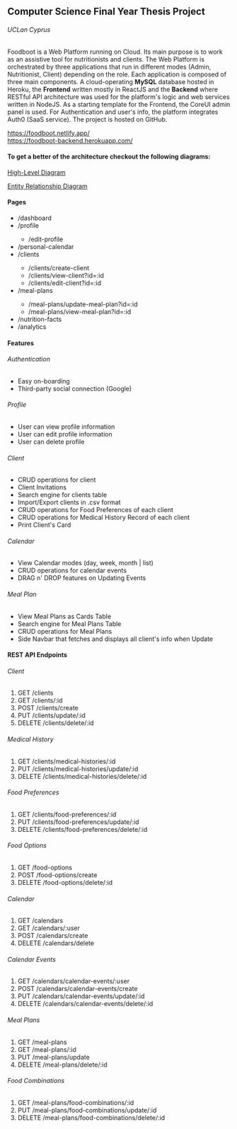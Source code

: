 <h2>Computer Science Final Year Thesis Project</h2>
<h6>UCLan Cyprus</h6>

<p>Foodboot is a Web Platform running on Cloud. Its main purpose is to work as an assistive tool for nutritionists and clients. The Web Platform is orchestrated by three applications that run in different modes (Admin, Nutritionist, Client) depending on the role. Each application is composed of three main components. A cloud-operating <strong>MySQL</strong> database hosted in Heroku, the <strong>Frontend</strong> written mostly in ReactJS and the <strong>Backend</strong> where RESTful API architecture was used for the platform's logic and web services written in NodeJS. As a starting template for the Frontend, the CoreUI admin panel is used. For Authentication and user's info, the platform integrates Auth0 (SaaS service). The project is hosted on GitHub.</p>

<a>https://foodboot.netlify.app/</a>
</br>
<a>https://foodboot-backend.herokuapp.com/</a>
 
 <h4>To get a better of the architecture checkout the following diagrams:</h4>
 <a href='https://viewer.diagrams.net/?tags=%7B%7D&highlight=FCFCFC&layers=1&nav=1&title=High-Level.drawio#R7VxZd9o4FP41nJk%2BhOMFszwCIUmn2QZoO52XOcIWoMa2XFtOoL9%2BJFvyJrGFJTSnL4CvZVm6390lUTP73uI6BMH8DjvQrRmas6iZlzXDMKxmk34xyjKltEwzJcxC5KQkPSeM0E%2FIiRqnxsiBUakhwdglKCgTbez70CYlGghD%2FFJuNsVu%2Ba0BmEGJMLKBK1O%2FIofMU2rbaOX0G4hmc%2FFmvdlJ73hANOYziebAwS8Fkjmomf0QY5L%2B8hZ96DLmCb6kz12tuJsNLIQ%2B2eYBa%2BZZ7eG8d9nCX7vGU0C%2B%2FwAXoptn4MZ8xv3hZ%2Fql4QCGgCDsR%2FTiz%2BFgNKbf3cePH%2FhsyFKwCDqUY%2FzSxz796oU49h3IXqzRKxySOZ5hH7i3GAeUqFPid0jIkuMNYoIpaU48l9%2BFC0T%2B4Y%2Bz39%2FY77ph8cvLReHe5ZJfRASEpMtApwTbBVGEbNbGJ%2BEy6azessR1sUN2nfeYXC2LV48wRB4kMOREmfOcixGOQxuuYTdXBjrOGSRr2um8Q8bawhs4sNcQ0%2BGES9oghC4F6bksrIDL%2FCxrlz36iBEds6Fx%2FdQbXDi5dppC7UQX6Uj5U7lw0R%2BFYeSkROR2EL%2B2JH2ydPmODOkKpAsCVJbAKfYJlzVdL4tESSL0TeIgxLJuFQVzrVQeX1oaWwrLS27ALI7zvGC7BG1PmTI7G2QqnbckU1JHjYpwGs3TCqduSNL58X48GN4PxrKUui71SMz0UTMfwEQqcUx7773MEYGjACRIv1AnWZbTqmSulJZnGBK4WIuvAMBqlPjWEHwr4K8bCgFoa6uxLjF3Z05qEievBuP%2BDSVddsfdmtEEHuOLP4mCjAen8jD1dmt7ZV7lYmibw3mJzmmMf6ZPQlEbJ9YvU5IKGl%2BcFHy9CHx9fXRR8Bl6sxxGWK8KI1bI0t5yszm6MA4tYHtZh44iCGi6dAK9Cf0xYz8ev3aT4D2kn30XMc7wJvSNWStJdMpy8gaWuFk2xJZsiGmGJBviqqM7nCGWw32JaZkDi0N32QuB%2FcSEaRP3clYfmpeceXpHwTyFEzOqVuxwzGu9ub3SXmev2tW85zzsld74NQ2WGPc6i%2FUV0p%2FaIx0OtVpeZrzuYxIillWj6NcwYVajYsMa1lvbsObvYDJH8thBotXS1Pjvms1VOzp1tCk83TqlvX%2B4HNAmf41YyevmYTQesErYwz39uBkMHz59%2FrCVzlLVImX5iEiIn2AfuzjMpW6KXLdCAi6a%2BfQyTPWox%2FQU2cDtcrqHHIe9RWkI1pc8QkySct4mgdreNFzonXKiSTGVbEPWpmgbzGPZBkO2zF8QfMmADgVmvrDD8q3ABb4cFNEgyJ5z3oEoSEvNU7Rg%2FC4iHTD5TaZl9WrWZQFTm3Ka6XMPeUnNuYSQkdMvkTejk3fRhLEgsgGk39QeRNivR8%2Bzw0RTVkNRE2gpoimj3mkfCyxLAmsIgbMTWFNgU26%2FW7T43YrpPAvw5NLtYBFQ1%2Flb16roVYvsZwGfnHQ%2FhtiJbcYAGSe1EQ1gyIJb4LOnqjcBjZ%2BW1Hm9f%2B3M1irPCF9TrrheQ4VuhtBDNGgIIyXsPiZoSuMPvgz43nFsnyGOWxRsZjTwC7aff7ZWDiaiB209X8xKmNeW%2BWI2FaWYo6WAcgYoMeXAefN6cDaL2JuxSq5ZCTWfG0LN2arW9bA7%2FphkOrfdb4NhIc%2FJ20lM3j%2FRyQzAATOdw6OnLufqikpIR4Ht0bIdU5XSvrFxUNhMpcAb2rG4oirO7WMcthUnYwVLdzcGx%2BPNFgKTlf%2BXbhIZmJs5NEnZeTvJCMB%2BmiVMfogJ7QYK68C11DoKW%2FndZllLFc5KxfOjrX3Li5ysStnrjgZyvCUoUcDSogIqzR8xJtzUXbzwYbMlsQYTFXFXdHO3HP19y0pYNLrDhIZKGsu9tBtIbXNcLGGl7zl%2F484HpdjydiCZMSpFbkXgZ52yjiVXRjKvrVeFJXarFBetFp5UBZno6K1gIcvO7iLosxSQzSh5Wqu%2BRVe95XOUpBwrBDEjs4n8%2BpMtrvm8atLnP8V0Tf5Vk6NENaj7jn8VJ9gDrCex1Vi00%2BVHhtiFUZppeiiK0iw4G3bakTSbnWB99dAO5Cru89ocW6z0t4BwxbTPc37dvAp1sHkpJZYlSgXTfDBfSgdrI39GCVZ%2BNU6WJS%2BMVdErpp5v6ibLinPqaqEvudWjeVK9XXalhsKVquIv%2FWgZsClXqvshBERd6fSwg6bLnYvY77861jjH6phcxb4DPuVJJKNkl11UfsNNtmK8c%2FQs6%2FzQE0Mo7q%2F20iUkhWK%2BcnXp%2FStm0zhDaOWydbL8oDmAABmoaYi9VRr7h0JlQRC8f1g7ZwirXD%2B6o2kNYVvbqhjNqVnFIcv65XvwOTXF7xzCVvMMIZTLo%2BnCYGXT3O89GBUw2%2BYZgqnYkRyTOZ0kX7SVUDndYYrWfmc1L7S61jBr5V3LCehve1zT%2FvTz9uFfx7k2Rt%2F%2FufvXBQ9%2Ffbk40V7MlnSyrtLFii2U8l7MysY9qaMVmzpfsRdzHb8qYksnp%2F05AmAkHzEuSJuoJd%2BCCXQfcYT4psYJJoRGESKzFoe1DSnXrhmmprW1K62ScJda9bLT2qyZA6J5piFigcRbzNiR9zrCUauObOxHdervqIwlmvefi%2B0nYd1gOEg9nrKGvbsp0owSfNQ2Saao3ZZN0SHWOJR4ymHB57c8F7Gn6dHLVqe16bDEQe3Lmx4HFzsydzxwK%2FfTqNgXo9LRke2LvOaWRS1ZaXfQ7bN%2FNKhs874fjG8%2FXn37vc973T7v7IDxKfZ5KwGWg9jHOJoz%2FM56x1pxdP%2FdxJPogLlGq1XCSFcc%2BjYVddejQdTcxgFkmw3STSeJ5z1SPLrhv0NcFk70sn0LQl8dOAVxtnZxBTzksiduoPsMmcYqFJBdy4%2BvdDrKf7coWpG8j%2BIJ5EpkfJ5x8bZ%2FTLHvsT16mf%2BPTupE8n8jMgf%2FAw%3D%3D'>High-Level Diagram</a>
 
 <a href='https://viewer.diagrams.net/?tags=%7B%7D&highlight=F7F7F7&layers=1&nav=1&title=Entity%20Relationship%20Diagram.drawio#R7Z1tV6O6Fsc%2FTde690VdBUrtvLT16Z5TZ9R5cDxvXLGkLUdKOhS1%2BulvoKG2zQZBHoQks%2B66R5Aizf7nl7Cz907LGM5XZx5azC6IhZ2W3rFWLeO4peuarh3S%2FwRnXtiZnmasz0w922Ln3k58t18xO9lhZx9tCy93LvQJcXx7sXtyTFwXj%2F2dc8jzyPPuZRPi7P7VBZpi7sT3MXL4sze25c%2FWZ%2Ftm5%2B38Obans%2Bgvax32mzmKLmYnljNkkeedU3jlnxLXZ494ib05crHr099cIO8Bey3zZOb7wTc9aumn9H%2BT4OqDKSFTB6OFvTwYkzk9PV7SS04naG47QTtv3WjAbkT%2FnHHSMoYeIf76p%2FlqiJ3AWJEZ1s90GvPbTTt4wX1TfODp7OG5e%2Fw00sdXd8PrUX%2FRQbgdyeEJOY%2BsgWdoydrHf4kaHVvUBuyQ%2Fjnbf7nGDvJt4p68%2FWZAG3QRXMFMTzx6ziOProWDR%2BjQI%2BL5MzIlLnJGhCzoSY2e%2FBf7%2FgsTGnr0CT018%2BcO%2By1e2f7vrZ9vg1sdmOzoeMXuHB68sAMH3WNngMYP0%2FDPD4kTPMuxhSfo0aGNNQjMdhpZ5xw7T9i3x4j9gj2KprNj%2FuNLH3n%2BUSBmevrkmtrW%2BuYGLYBdCzq99D3ygPn78CZkVl2SR2%2FM2n7YfnoZPXR89%2FzZ%2BOVfXEwvD%2B%2FbrM%2FS55hiP8G%2BfaZra6dTMYGcYTLHvvdCL%2FBCcz7t9jHE%2BsF0c92bvOgPTGGw2qY%2Fj570Pv3Kxuro9ra9ujzzOm3dqKOy2p2DjvZlR16dL1qiwOiTei8bVQYHW7IMDt8%2BFh41TZjBl6XQsqnZscee%2FeNi1XmxwvIoWqzso5fEDhnOBsFuj9GeDYFtrXvwZevf4aGxe8v1g7O77HWBzWPl6BVmagaPAv3sqhg59tQNugY1S2CrwRP2As04R%2BwXc9uywk7k4aX9iu7D%2BwUGXQRfKPyK5qBlHseILFaNaXCWSIHgQfFqx4isf7OHjIY0XgHsU7Tn9rS%2BuWvN3vrwoyKJLiGTyRLntXdSd9gy99CxMdPWtsUj6rH2WPduZh8jsCBtLh%2FZbthFtfDYcdBiaa%2BbLzwzsx1rhF7Iox%2FdKDoaTOwVtq7XEzItBOrziN5syeQRioE9DCi0UE%2F0dkufXRFLCM7SsRY1jd2%2BGXXV57epnn7Izs22pnl6n0J765%2BefwRLGne3bBdrNdoOvo2c60DP7jQ04K59gka2PLL4EXFx0ymxd%2FKE130ztITtOFFvc0kI7t2%2BO6AtMgxGH9qL9SE91t6Ow469oMPjkLgU98gObYOp1Z5xYLmBHw6X4eiEJ9FjeKxpg5%2Fvie%2FTWW2cjRM1%2Fr7hmaGNlIaOrivcsl3Ospd%2FZ7Etod914oQj7IwSF7vr%2FrmFsxhTgu2%2FafN9Y%2Bz3ypT2iEMub48tAxgZ25%2Fd7K1VMt8NOVT7LvLxIJgeLcugLz%2FY0suHeuuos%2Bb%2F128%2Fgv%2F%2FORq1Ni%2BKdRJAhOH1tYPlAo1tdzpaf7K3pxCzDIWs4ntst1DFpLpdBZLpyQx9eOpfDPTTju6lQZ%2F3ftSwx6ds%2FV7q1hcd8X3Oqi6a4%2FCMN54h7z%2B6af53D%2FW1s%2Fq7nC9cFiJz%2FXzZfu1PVjfdk4sb4%2FLr%2FPWfP7%2FbGqcTxfVCuP6lQq6DluVfsWvYw%2FnWT1SpVFwHW4J%2F%2BbbIPT1h0b8qIM5zqkFknP9aGXcPf85ub0b%2FtM2Lv%2BzXv348tvV8sznF81iea3qFQIdty8%2FpatjJ%2BfZPFqpUSIeb4gtn1yl2rWCBPJqt05%2FWE%2FbQSVNDq38A7XllITLbQWTxMlFoLwbtZoVoBx85CixqGtoTdSoV2WGz8m%2FXeI5sh3fD%2FPz6v6ufJ0EHEm8On1MkInN%2Bcuh9H5jntzN9Nfzrz9lYG%2Fi3ivOlcb5fIedB0zaV84k6lYrzsFl5zi9mQcvvcZ7N3oUjfE55SEd4LZ9vViE%2BFvGbEP3PQ3y%2B8Kh6IV5LbwDhGc8HRyHL8vByyc3ma2ftopCeQQ4iMx30XKmF1LKQ3q0Q6bBTsplET5SpVEAHW4IfpyeEWHfIcbA3tbGYWM%2BpCZGpDudp8KN%2BTXMDO62t5K1WqsStzYFYiVu86lMnaQEphZ%2BZpaVFQUTVZ2klts9Wb%2Fj66Ht2IHR7qZJ3WlthAklhAz0Ablppi0sAwySammZJ2Ekf%2F5%2BQsQMZtzzb8qkcIqXsbKQr1XQVbgo%2BA4Ner0uesZNBIAlz12IFUxePldR5mlk8EpmxD%2BXslIV90LT5RvR6%2BZilTMsEW4Ify%2BXI2ckpC%2BnArnIxywI7lLRTKdgbmoyZKFMFdj5wX8IwwJwakY7yOr%2BieIFR8LFLB7mxmpDJ1xbF80XemENAHDGVckrid8RrOcdm2K7J6q5ldRz4kfkX6ob62pKlq8ZrwGMuXYGcvBoReakYbhv%2B9V0i9Gd4L8iO%2Fipr5MCPzL9yn9YR%2FWktYKa2gPCo59%2B4x2Elyrut1RXpXssyCERkztv6%2FfPA1xy9fTVBJ99Wp8%2FG3yrQszTMV1kyBzRtvpe3T2N8okylQjzYEvxrGyP8xPaW%2Fp0cayw5NSId5aWOmSqV8pUW0gFtm%2B9FrV6YlzJACmwJ%2FhWNYd5BclO%2BkBCpxlMeple%2BkloK8wmYr7KoDvzM%2BQpp1Mxl009tAIFAD0cGdTi7suqXghbBzCsI6bBuKB9NaVj%2F9Bo6RkO9NMlKVVg3eD9NsA3m2gcvVeWcDKKQD%2B3KMVMW2j%2B%2Fdo7RUM9MslIV2g3eN%2FO8fiIof612Bi%2BM68oTE9s2XcX10rheZQEd2Lgicb2ruL5pCp7rLvEFLZ2TVwzSId3g%2Fa8fr52zX0JmuwJOXHmYmHIyuyV3PloNJ6q7E9Xg2fpUbOUdXlRAZZrEgKztyjSJJfreLU2zJRitAwhmczJvDZvorYKNRt0ve0pcf3euZg1%2Fo8PdGxn63o2KK34Dd3XeqUg1haa4bElTvv0gF8h94bX7AQ1%2BVO%2BptJtYo2Fbu0nb9NVGusa%2B4vbThtJKt7t3Iy7%2FqGzp8q61uki3c6CbW%2BrVUmqXfWoj3%2FLEC5QES5yX10e9e9lx2qH5QfB29giuVaxePkT7lBCLnhmS%2Bb3thurklSxhQqSpmbuW6vCTTQPSnL4%2Flhb36id1hEWG9Ltu%2Bp2v4hMiQeOW91rPT%2FBFSojsqpCLTWUaPuRC4ITILM6gQqIwsjrj3nn%2FT3O7KkSjojDKQj%2BQEFkt%2Bk2dn5PVEf0pLWCmn2oJj3rgXREj527hIFfqnMgMGhEZ9bZ%2Ft7w0Fsb3c%2F9uPP7Zfu3%2Bu1A5kaWRHsiJLI30oGl50Newj%2FPNnyhTqSgPtgQPed%2F2na0MmVa047TYpM8pE5FBDw%2BCKkyjLNJDeZEVT%2BpFCtMwVZjGpin4MI2gP9jEBXkvGuPzykM6yPdUgeHSIA9kRVYL%2BZ5QJYZVjeFNU%2FALbeGKZytKi6ydjQurIVxIEeHGo3x03%2FvR%2F01ujPsr7%2Fr1XPt%2Bjfy2plBeGsqBTMjSUA4bt6EoT1aqVCiHmwKoF%2B9aQoE8rwREBjk8yH1GMHWDIk8TE2nfDd6L3gbrE7y3t%2FPnh4P3zL39KHVt70bFBe%2BBewvzQ9QFtuxxuI%2FBub30CRsHJY%2Fc6%2B8Fa6ZN2dL2o%2Bk%2FMrkADafi9jirJgq8lvsYgE8sTNReom6lmkbC27qDQXsS7RiaUx8iJ%2BzBglFhHCUxv8oNDGDT6pxpaxmvtwv9dNbQpAzrgJsittZ1fLh27TTwAXdCXl1Ih3ozn%2BtQoT5LwF61qDfzvbl9mlc4WaeK7Sb%2F3hZT9rSG5i6K6Rn0IB%2FT%2BcFfMb0Qple6ZQFs23xxlzWDevp9uYWHOh9yOYsq48XtVVBDwxeG9%2FTKkA7vmgq9LgvvVW5VANu2oZHXyUJVeAfCr57fw7vIfM8gDen4Dmxr8fEIj0gyTAskXLfeieCgVJ6RKXGRMyKhFoI1tn%2Bx77%2BwlXb06JPWbmxIhUEfDrrHzgCNH6bhY0fqtfAEPTo%2B8xSforntBJ84x84T9u0xavHBLcEx%2F%2FHY6oCx1QQ98oD5%2B%2FDCB4JTQHtHO89uB6ckrVi9G5uSOuQk11AF7K3BqjFdeniCaTuM42PUJI7o0HvddJMMrbRZRs6dMxo%2Bg8wQQ5BhA4a6BHUAu2eIFNWxka6aUwI7YMSEddTO%2BGXFdGRQh3TTyp7yCpcF%2FU%2BP6uiJ5BXuKa%2Fwpil4d5C8YRwZdCEy3C9859efV8u7vVqZN1Nk2YfH52qX8tLYXmUYB2jahnqEE2UqFdnBluD9wesf99zBbLvD2tn7A0zPKQiRkQ6iCthmQrmBxXADg6mHLKrrXS9wNITVxA3c5X2JZwQ5qgx%2FC0jmi%2FY%2Fe9f12yvrTRHYAUSimWIGR%2BNG181x%2FQJbJ4rk%2Bu0qv8CmKfiXAoHL8GdwAGfQiHwTSlUCqCz0f7oDGNoaqf7oT2kOKQsCwU3Bp%2FQI6A%2Fe3YKlcJFIB35VxrM08H96kl9Tq3gmC1WRHqjiuQkY3mN8De1d2JKfono8rPg0UEX1YqhegzQ%2FPga8ht08rQG%2BpDaA6FgHtsJziR9svyxB%2Ff284pAO8cDmemoJUIwlQDgran3du0uA0YhW%2FRLg09nDc%2Ff4aaSPr%2B6G16P%2BooMwsOnbgFjBnx%2BS%2BYIsbbbByBEV1ssy6GrXeEmbSi0RtvglwraRehlpf%2Ff1wuzJU0eiiSVs10Td13KFEHxiYXJDEnUr1TQTbInUmSGCrg3mlIfIE02wafLFmDac%2BPCbbDHEr3JhEHxi3vXfxHXBRNEq3PNrAAKuChauCukoL3Ul%2FzIpX%2BUqIPjE%2BZYCPs1bnKhShXWgbr%2FQhT5zykE6nqsy%2FWUBvdIFQPiR8znh6oV0OQvzw03Bu%2BAkqfOZVxny4V0ldZeF9yrrfMKP3NCs7mShKrxLXOczrzSk47uuwrLL4juwI3e1fNcbGpadLFTFd533oe7F70mF9wzKkA%2FvKj67JLzr2mfjHSjRXcNenrYTSxmeDduV96hOkKxz9wy6kA7uhoqYKQvuaXe8Lw%2Fu%2Bd7L6gV3Q0XJbJqCfyebo6WsU%2FcMwpCP7rqie0l0P%2Fx0uucrgFYzuuupDSA83fnVsmcU5O1Iivf0yhAZ79OfR096n1rEWB3d3rZXl2deByqWVNO0ys7BYZRLecvu1ry8yp30SdonfpAL5L60ciZQgpYFEihhBbDeUX0CZdJjb%2BlxiBzabEE2eAyhJEqR3OyDFaVIpl29P%2BwcdLb%2B6UZJ5pN6tggbOVHmtcyXBJ9YmHzJRN1KNXmExwPOzo9L7N3hObKd5AmkoAmUOfUi3ZQSiOV4G8I7DNxqLNe7urk7lhtp3b26XtVoni90Q57hPMPif13GcyB8Q6gBPf2O96KP6ED0xeNjWASBdhA6Gso8jKdXiXTjeM7AjobDH%2FY8FwT%2FKkshwLYFNiyvP%2FzTmWOjW0V%2BYPEu7ctc7aTwgdWAvPKQD%2FlS74hUKvKrrIsA27ah%2ByInC1UxHgi%2F823f4bbPlAXvatej%2BLZRWVZl4b3SKgmwcRuaZpWsVMV3g%2FfThc7xVlT6pnY2LgzlKqMqvm1URlVpKK%2ByIgK8BNvQlKpkpSqUA9uYY9eSAOQqeypeE7yLToG8IJBXWfoANm5DA%2ByTlapADuwujhznGAXf%2FZ4QByO3hnYuCucZhCAyzkf3vR%2F93%2BTGuL%2Fyrl%2FPte%2FXyIc86DWNpxdhm6JywukvfOfXn1fLu71amTdTZNmHx%2BdRWOR2OD0sADbXKS6cnn30kqwrl0cdbqPuKKCoZ%2B7eY%2F2o7GMlKJ33O58SEsxmvy3WuxzFAFCiED9NN3eNpKd1E2q9AuYksN2kdgLDhk0WeC1j%2BuBH5n3ADY3pS5auVDNQuCl4r3DMtka1M34BsXx51SHftFS5i8uCfpWxfOAjN9VbnCxUhXjAW7z%2BUfjAjrzKkA7vyolcGt6rjNuDbdtQH3KyUBXeAR8ybRKuwGK4Z50sjFee5YS2UWUWy2J8pcF7sHEbWmcxWakK8kB5pXBNRG7KS1lukR56hPjbl3toMbsgFg6u%2BD8%3D'>Entity Relationship Diagram</a>
 
<h4>Pages</h4>
<p>
  <ul>
    <li>/dashboard</li>
    <li>/profile</li>
      <ul>
        <li>/edit-profile</li>
       </ul>
    <li>/personal-calendar</li>
    <li>/clients</li>
      <ul>
        <li>/clients/create-client</li>      
        <li>/clients/view-client?id=:id</li>
        <li>/clients/edit-client?id=:id</li>
      </ul>
    <li>/meal-plans</li>
      <ul>
        <li>/meal-plans/update-meal-plan?id=:id</li>      
        <li>/meal-plans/view-meal-plan?id=:id</li>
      </ul>
    <li>/nutrition-facts</li>
    <li>/analytics</li>
    </ul>
</p>

<h4>Features</h4>
<p>
  <h6>Authentication</h6>
  <ul>
    <li>Easy on-boarding</li>
    <li>Third-party social connection (Google)</li>
  </ul>
  
  <h6>Profile</h6>
  <ul>
    <li>User can view profile information</li>
    <li>User can edit profile information</li>
    <li>User can delete profile</li>
  </ul>
  
  <h6>Client</h6>
  <ul>
    <li>CRUD operations for client</li>
    <li>Client Invitations</li>
    <li>Search engine for clients table</li>
    <li>Import/Export clients in .csv format</li>
    <li>CRUD operations for Food Preferences of each client</li>
    <li>CRUD operations for Medical History Record of each client</li>
    <li>Print Client's Card</li>
  </ul>
    
  <h6>Calendar</h6>
  <ul>
    <li>View Calendar modes (day, week, month | list)</li>
    <li>CRUD operations for calendar events</li>
    <li>DRAG n' DROP features on Updating Events</li>
  </ul>

   <h6>Meal Plan</h6>
      <ul>
        <li>View Meal Plans as Cards Table</li>
        <li>Search engine for Meal Plans Table</li>
        <li>CRUD operations for Meal Plans</li>
        <li>Side Navbar that fetches and displays all client's info when Update</li>
      </ul>
</p>

<h4>REST API Endpoints</h4>
<p>
  <h6>Client</h6>
  <ol>
    <li>GET    /clients</li>
    <li>GET    /clients/:id</li> 
    <li>POST   /clients/create</li>
    <li>PUT    /clients/update/:id</li>
    <li>DELETE /clients/delete/:id</li>
  </ol>
  
  <h6>Medical History</h6>
    <ol>
      <li>GET    /clients/medical-histories/:id</li>
      <li>PUT    /clients/medical-histories/update/:id</li>
      <li>DELETE /clients/medical-histories/delete/:id</li>
    </ol>

  <h6>Food Preferences</h6>
    <ol>
      <li>GET    /clients/food-preferences/:id</li>
      <li>PUT    /clients/food-preferences/update/:id</li>
      <li>DELETE /clients/food-preferences/delete/:id</li>
    </ol>

  <h6>Food Options</h6>
    <ol>
      <li>GET    /food-options</li>
      <li>POST   /food-options/create</li>
      <li>DELETE /food-options/delete/:id</li>
    </ol>

  <h6>Calendar</h6>
    <ol>
      <li>GET    /calendars</li>
      <li>GET    /calendars/:user</li>
      <li>POST   /calendars/create</li>
      <li>DELETE /calendars/delete</li>
    </ol>

  <h6>Calendar Events</h6>
    <ol>
      <li>GET    /calendars/calendar-events/:user</li>
      <li>POST   /calendars/calendar-events/create</li>
      <li>PUT    /calendars/calendar-events/update/:id</li>
      <li>DELETE /calendars/calendar-events/delete/:id</li>
    </ol>

  <h6>Meal Plans</h6>
    <ol>
      <li>GET    /meal-plans</li>
      <li>GET    /meal-plans/:id</li>
      <li>PUT    /meal-plans/update</li>
      <li>DELETE /meal-plans/delete/:id</li>
    </ol>
    
  <h6>Food Combinations</h6>
    <ol>
      <li>GET    /meal-plans/food-combinations/:id</li>
      <li>PUT    /meal-plans/food-combinations/update/:id</li>
      <li>DELETE /meal-plans/food-combinations/delete/:id</li>
    </ol>
</p>

